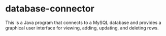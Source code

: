 # database-connector
This is a Java program that connects to a MySQL database and provides a graphical user interface for viewing, adding, updating, and deleting rows.
